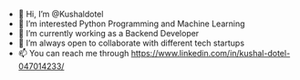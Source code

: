 - 👋 Hi, I’m @Kushaldotel
- 👀 I’m interested Python Programming and Machine Learning
- 🌱 I’m currently working as a Backend Developer
- 💞️ I’m always open to collaborate with different tech startups
- 📫 You can reach me through https://www.linkedin.com/in/kushal-dotel-047014233/

<!---
Kushaldotel/Kushaldotel is a ✨ special ✨ repository because its `README.md` (this file) appears on your GitHub profile.
You can click the Preview link to take a look at your changes.
--->
